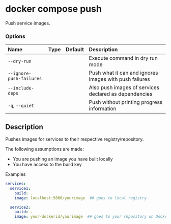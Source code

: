 # docker compose push

<!---MARKER_GEN_START-->
Push service images.

### Options

| Name                     | Type | Default | Description                                            |
|:-------------------------|:-----|:--------|:-------------------------------------------------------|
| `--dry-run`              |      |         | Execute command in dry run mode                        |
| `--ignore-push-failures` |      |         | Push what it can and ignores images with push failures |
| `--include-deps`         |      |         | Also push images of services declared as dependencies  |
| `-q`, `--quiet`          |      |         | Push without printing progress information             |


<!---MARKER_GEN_END-->

## Description

Pushes images for services to their respective registry/repository.

The following assumptions are made:
- You are pushing an image you have built locally
- You have access to the build key

Examples

```yaml
services:
  service1:
    build: .
    image: localhost:5000/yourimage  ## goes to local registry

  service2:
    build: .
    image: your-dockerid/yourimage  ## goes to your repository on Docker Hub
```
